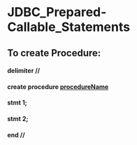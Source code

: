 # JDBC_Prepared-Callable_Statements

## To create Procedure:
#### delimiter //
#### create procedure [procedureName]([parameter1],[parameter2].....)
#### stmt 1;
#### stmt 2;
#### end //
